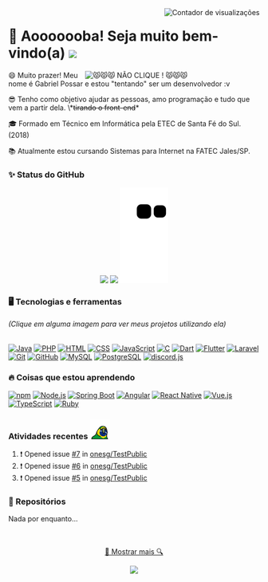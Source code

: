 <!-- BADGE DE VISITANTES -->
<a target="_blank" href="#">
<img align="right" title="Contador de visualizações" alt="Contador de visualizações" src="https://visitor-badge.laobi.icu/badge?page_id=onesg.onesg&title=visualizacoes&left_color=grey&right_color=blue"></a>


<!-- INICIO SAUDAÇÃO INICIAL -->
<h1 align="left">👾 Aooooooba! Seja muito bem-vindo(a)
<!-- GIF DA MÃOZINHA -->
<a target="_blank" href="#"><img src="https://media.giphy.com/media/hvRJCLFzcasrR4ia7z/giphy.gif" width="28px"></a>

</h1>
<!-- FIM SAUDAÇÃO INICIAL -->


<!-- IMAGEM GATINHO FOFO DIGITANDO (ALINHADA A DIREITA) -->
<a target="_blank" href="https://i.ytimg.com/vi/cmcXSRnv2nM/hqdefault.jpg">
<img align="right" title="😾😾😾 NÃO CLIQUE ! 😾😾😾" src="https://super.abril.com.br/wp-content/uploads/2016/09/super_imggato_digitando_0.gif" width="350"></a>


<!-- INICIO INFORMAÇÕES (ALINHADAS A ESQUEDA) -->
<p align="left">😄 Muito prazer! Meu nome é Gabriel Possar e estou "tentando" ser um desenvolvedor :v</p>
<p align="left">😎 Tenho como objetivo ajudar as pessoas, amo programação e tudo que vem a partir dela. \*<s>tirando o front-end</s>*</p>
<p align="left">🎓 Formado em Técnico em Informática pela ETEC de Santa Fé do Sul. (2018)</p>
<p align="left">📚 Atualmente estou cursando Sistemas para Internet na FATEC Jales/SP.</p>
<!-- FIM INFORMAÇÕES (ALINHADAS A ESQUEDA) -->


<!-- FUTURAMENTE COLOCAR BADGE COM AS REDES SOCIAIS -->


<!-- INICIO STATUS DO GITHUB (CENTRALIZADO) -->
<h3>✨ Status do GitHub</h3>

<div align="center">

<!-- PAINEL COM STATUS DA CONTA -->
<a target="_blank" href="#">
<img height="180em" src="https://github-readme-stats.vercel.app/api?username=onesg&theme=github_dark&custom_title=👨‍💻 Status do Gabriel&hide_title=false&include_all_commits=true&count_private=true&hide_rank=false&show_icons=true&disable_animations=false" /></a>

<!-- PAINEL COM AS LINGUAGENS MAIS USADAS -->
<a target="_blank" href="#">
<img height="180em" src="https://github-readme-stats.vercel.app/api/top-langs/?username=onesg&theme=github_dark&custom_title=📈 Linguagens mais usadas&layout=compact&langs_count=8" /></a>

<!-- IMAGEM DA COBRINHA QUE COME OS COMMITS -->
<a target="_blank" href="#">
<img src="https://github.com/onesg/onesg/blob/output/github-contribution-grid-snake.svg" /></a>

</div>
<!-- FIM STATUS DO GITHUB (CENTRALIZADO) -->


<!-- INICIO ICONES DE TECNOLOGIAS, FERRAMENTAS E AFINS -->
<h3>🖥️ Tecnologias e ferramentas</h3>

<h6>(Clique em alguma imagem para ver meus projetos utilizando ela)</h6>

<!-- DIV (ALINHADA A ESQUERDA) -->
<div align="left">

<!-- ICONE/LINK JAVA -->
<a target="_blank" href="https://github.com/onesg?tab=repositories&q=Java&type=source&sort=name">
<img width="40px" title="Java" alt="Java" src="https://cdn.jsdelivr.net/gh/devicons/devicon/icons/java/java-original.svg" /></a>

<!-- ICONE/LINK PHP -->
<a target="_blank" href="https://github.com/onesg?tab=repositories&q=PHP&type=source&sort=name">
<img width="40px" title="PHP" alt="PHP" src="https://cdn.jsdelivr.net/gh/devicons/devicon/icons/php/php-original.svg" /></a>

<!-- ICONE/LINK HTML -->
<a target="_blank" href="https://github.com/onesg?tab=repositories&q=HTML&type=source&sort=name">
<img width="40px" title="HTML" alt="HTML" src="https://cdn.jsdelivr.net/gh/devicons/devicon/icons/html5/html5-original.svg" /></a>

<!-- ICONE/LINK CSS -->
<a target="_blank" href="https://github.com/onesg?tab=repositories&q=CSS&type=source&sort=name">
<img width="40px" title="CSS" alt="CSS" src="https://cdn.jsdelivr.net/gh/devicons/devicon/icons/css3/css3-original.svg" /></a>

<!-- ICONE/LINK JAVASCRIPT -->
<a target="_blank" href="https://github.com/onesg?tab=repositories&q=JavaScript&type=source&sort=name">
<img width="40px" title="JavaScript" alt="JavaScript" src="https://cdn.jsdelivr.net/gh/devicons/devicon/icons/javascript/javascript-original.svg" /></a>

<!-- ICONE/LINK C -->
<a target="_blank" href="https://github.com/onesg?tab=repositories&q=C&type=source&sort=name">
<img width="40px" title="C" alt="C" src="https://cdn.jsdelivr.net/gh/devicons/devicon/icons/c/c-original.svg" /></a>

<!-- ICONE/LINK DART -->
<a target="_blank" href="https://github.com/onesg?tab=repositories&q=Dart&type=source&sort=name">
<img width="40px" title="Dart" alt="Dart" src="https://cdn.jsdelivr.net/gh/devicons/devicon/icons/dart/dart-original.svg" /></a>

<!-- ICONE/LINK FLUTTER -->
<a target="_blank" href="https://github.com/onesg?tab=repositories&q=Flutter&type=source&sort=name">
<img width="40px" title="Flutter" alt="Flutter" src="https://cdn.jsdelivr.net/gh/devicons/devicon/icons/flutter/flutter-original.svg" /></a>

<!-- ICONE/LINK LARAVEL -->
<a target="_blank" href="https://github.com/onesg?tab=repositories&q=Laravel&type=source&sort=name">
<img width="40px" title="Laravel" alt="Laravel" src="https://cdn.jsdelivr.net/gh/devicons/devicon/icons/laravel/laravel-plain.svg" /></a>

<!-- ICONE/LINK GIT -->
<a target="_blank" href="https://github.com/onesg?tab=repositories&q=Git&type=source&sort=name">
<img width="40px" title="Git" alt="Git" src="https://cdn.jsdelivr.net/gh/devicons/devicon/icons/git/git-original.svg" /></a>

<!-- ICONE/LINK GITHUB -->
<a target="_blank" href="https://github.com/onesg?tab=repositories&q=GitHub&type=source&sort=name">
<img width="40px" title="GitHub" alt="GitHub" src="https://cdn.jsdelivr.net/gh/devicons/devicon/icons/github/github-original.svg" /></a>

<!-- ICONE/LINK MYSQL -->
<a target="_blank" href="https://github.com/onesg?tab=repositories&q=MySQL&type=source&sort=name">
<img width="40px" title="MySQL" alt="MySQL" src="https://cdn.jsdelivr.net/gh/devicons/devicon/icons/mysql/mysql-original.svg" /></a>

<!-- ICONE/LINK POSTGRESQL -->
<a target="_blank" href="https://github.com/onesg?tab=repositories&q=PostgreSQL&type=source&sort=name">
<img width="40px" title="PostgreSQL" alt="PostgreSQL" src="https://cdn.jsdelivr.net/gh/devicons/devicon/icons/postgresql/postgresql-original.svg" /></a>

<!-- ICONE/LINK DISCORD.JS -->
<a target="_blank" href="https://github.com/onesg?tab=repositories&q=discord&type=source&sort=name">
<img width="40px" title="discord.js" alt="discord.js" src="https://cdn.jsdelivr.net/gh/devicons/devicon/icons/discordjs/discordjs-original.svg" /></a>

</div>
<!-- FIM ICONES DE TECNOLOGIAS, FERRAMENTAS E AFINS -->


<!-- INICIO ICONES DE TECNOLOGIAS QUE ESTOU APRENDENDO -->
<h3>🔥 Coisas que estou aprendendo</h3>

<!-- DIV (ALINHADA A ESQUERDA) -->
<div align="left">

<!-- ICONE/LINK NPM -->
<a target="_blank" href="https://github.com/onesg?tab=repositories&q=npm&type=source&sort=name">
<img width="40px" title="npm" alt="npm" src="https://cdn.jsdelivr.net/gh/devicons/devicon/icons/npm/npm-original-wordmark.svg" /></a>

<!-- ICONE/LINK NODE.JS -->
<a target="_blank" href="https://github.com/onesg?tab=repositories&q=Node&type=source&sort=name">
<img width="40px" title="Node.js" alt="Node.js" src="https://cdn.jsdelivr.net/gh/devicons/devicon/icons/nodejs/nodejs-original.svg" /></a>

<!-- ICONE/LINK SPRING BOOT -->
<a target="_blank" href="https://github.com/onesg?tab=repositories&q=Spring&type=source&sort=name">
<img width="40px" title="Spring Boot" alt="Spring Boot" src="https://cdn.jsdelivr.net/gh/devicons/devicon/icons/spring/spring-original.svg" /></a>

<!-- ICONE/LINK ANGULAR -->
<a target="_blank" href="https://github.com/onesg?tab=repositories&q=Angular&type=source&sort=name">
<img width="40px" title="Angular" alt="Angular" src="https://cdn.jsdelivr.net/gh/devicons/devicon/icons/angularjs/angularjs-original.svg" /></a>

<!-- ICONE/LINK REACT NATIVE -->
<a target="_blank" href="https://github.com/onesg?tab=repositories&q=React&type=source&sort=name">
<img width="40px" title="React Native" alt="React Native" src="https://cdn.jsdelivr.net/gh/devicons/devicon/icons/react/react-original.svg" /></a>

<!-- ICONE/LINK VUE.JS -->
<a target="_blank" href="https://github.com/onesg?tab=repositories&q=Vue&type=source&sort=name">
<img width="40px" title="Vue.js" alt="Vue.js" src="https://cdn.jsdelivr.net/gh/devicons/devicon/icons/vuejs/vuejs-original.svg" /></a>

<!-- ICONE/LINK TYPESCRIPT -->
<a target="_blank" href="https://github.com/onesg?tab=repositories&q=TypeScript&type=source&sort=name">
<img width="40px" title="TypeScript" alt="TypeScript" src="https://cdn.jsdelivr.net/gh/devicons/devicon/icons/typescript/typescript-original.svg" /></a>

<!-- ICONE/LINK RUBY -->
<a target="_blank" href="https://github.com/onesg?tab=repositories&q=Ruby&type=source&sort=name">
<img width="40px" title="Ruby" alt="Ruby" src="https://cdn.jsdelivr.net/gh/devicons/devicon/icons/ruby/ruby-original.svg" /></a>

</div>
<!-- FIM ICONES DE TECNOLOGIAS QUE ESTOU APRENDENDO -->


<!-- INCIO ATIVIDADES RECENTES NO GITHUB -->
<h3>Atividades recentes

<!-- IMAGEM PAPAGAIO BRASILEIRO DANÇANDO :P -->
<a target="_blank" href="https://www.youtube.com/watch?v=HACvos_y5wM">
<img title="🦜🦜 Clique para ter um bom dia! 🦜🦜" src="https://raw.githubusercontent.com/ItsAnunesS/ItsAnunesS/master/src/img/parrots/flags/brazilparrot.gif" width="40px" /></a></h3>

<!--START_SECTION:activity-->
1. ❗️ Opened issue [#7](https://github.com/onesg/TestPublic/issues/7) in [onesg/TestPublic](https://github.com/onesg/TestPublic)
2. ❗️ Opened issue [#6](https://github.com/onesg/TestPublic/issues/6) in [onesg/TestPublic](https://github.com/onesg/TestPublic)
3. ❗️ Opened issue [#5](https://github.com/onesg/TestPublic/issues/5) in [onesg/TestPublic](https://github.com/onesg/TestPublic)
<!--END_SECTION:activity-->







<!-- FIM ATIVIDADES RECENTES NO GITHUB -->


<!-- INICIO REPOSITÓRIOS -->
<h3>📂 Repositórios</h3>
Nada por enquanto...
<!-- DIV CENTRALIZADA -->
<div align="center">

<!-- REPOSITORIO 001 -->
<!--a target="_blank" href="https://github.com/onesg/onesg">
<img src="https://github-readme-stats.vercel.app/api/pin/?username=onesg&repo=onesg&theme=github_dark"></a-->

<!-- FIM REPOSITÓRIOS -->


<!-- QUEBRAS DE LINHA -->
<br />
<br />

<!-- LINK PARA MOSTRAR TODOS OS REPOSITÓRIOS -->
<a target="_blank" href="https://github.com/onesg?tab=repositories" title="Mostrar todos repositórios">🔎 Mostrar mais 🔍</a>

<!-- IMAGEM COM EFEITO DE ONDA PRO RODAPÉ DA PÁGINA -->
<a target="_blank" href="#"><img src="https://raw.githubusercontent.com/bornmay/bornmay/Update/svg/Bottom.svg" /></a>

<div/>

<!--                                                  README.md created by Gabriel Possar                                                  -->
